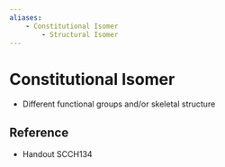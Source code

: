 ```yaml
---
aliases:
    - Constitutional Isomer
        - Structural Isomer
---
```


# Constitutional Isomer

- Different functional groups and/or skeletal structure

## Reference

- Handout SCCH134
